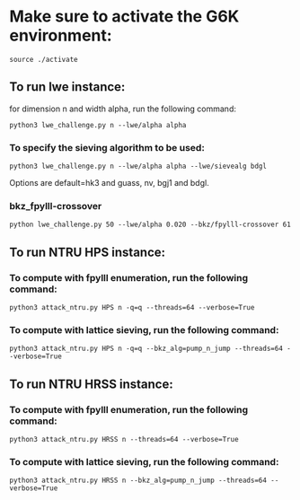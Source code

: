 # Make sure to activate the G6K environment:
```console
source ./activate
```


## To run lwe instance:
for dimension n and width alpha, run the following command:  
```console
python3 lwe_challenge.py n --lwe/alpha alpha
```

### To specify the sieving algorithm to be used:
```console
python3 lwe_challenge.py n --lwe/alpha alpha --lwe/sievealg bdgl
```
Options are default=hk3 and guass, nv, bgj1 and bdgl.

### bkz_fpylll-crossover  
```console
python lwe_challenge.py 50 --lwe/alpha 0.020 --bkz/fpylll-crossover 61 
```

## To run NTRU HPS instance:
### To compute with fpylll enumeration, run the following command:
```console
python3 attack_ntru.py HPS n -q=q --threads=64 --verbose=True
```
### To compute with lattice sieving, run the following command:
```console
python3 attack_ntru.py HPS n -q=q --bkz_alg=pump_n_jump --threads=64 --verbose=True
```
## To run NTRU HRSS instance:
### To compute with fpylll enumeration, run the following command:
```console
python3 attack_ntru.py HRSS n --threads=64 --verbose=True
```
### To compute with lattice sieving, run the following command:
```console
python3 attack_ntru.py HRSS n --bkz_alg=pump_n_jump --threads=64 --verbose=True
```
